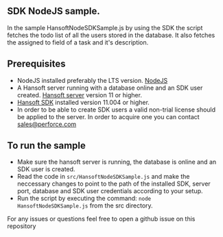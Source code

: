 ## SDK NodeJS sample.

In the sample HansoftNodeSDKSample.js by using the SDK the script fetches the todo list of all the users stored in the database.
It also fetches the assigned to field of a task and it's description.

## Prerequisites

* NodeJS installed preferably the LTS version. [NodeJS](https://nodejs.org/en/)
* A Hansoft server running with a database online and an SDK user created. [Hansoft server](https://www.perforce.com/downloads/hansoft-server) version 11 or higher.
* [Hansoft SDK](https://www.perforce.com/downloads/hansoft-sdk) installed  version 11.004 or higher.
* In order to be able to create SDK users a valid non-trial license should be applied to the server. In order to acquire one you can contact [sales@perforce.com](mailto:sales@perforce.com)

## To run the sample

* Make sure the hansoft server is running, the database is online and an SDK user is created.
* Read the code in `src/HansoftNodeSDKSample.js` and make the neccessary changes to point to the path of the installed SDK, server port, database and SDK user credentials according to your setup.
* Run the script by executing the command: `node HansoftNodeSDKSample.js` from the src directory.


For any issues or questions feel free to open a github issue on this repository

